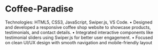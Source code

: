# Coffee-Paradise

 Technologies: HTML5, CSS3, JavaScript, Swiper.js, VS Code.
 • Designed and developed a responsive coffee shop website to showcase products, testimonials, and contact details.
 • Integrated interactive components like testimonial sliders using Swiper.js for better user engagement.
 • Focused on clean UI/UX design with smooth navigation and mobile-friendly layout

